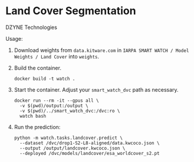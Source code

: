 
# Land Cover Segmentation

DZYNE Technologies

Usage:

1. Download weights from `data.kitware.com` in `IARPA SMART WATCH / Model Weights / Land Cover` into `weights`.
2. Build the container.

   ```
   docker build -t watch .
   ```
   
3. Start the container.  Adjust your `smart_watch_dvc` path as necessary.

   ```
   docker run --rm -it --gpus all \
     -v $(pwd)/output:/output \
     -v $(pwd)/../smart_watch_dvc:/dvc:ro \
     watch bash
   ```

4. Run the prediction:
    ```
    python -m watch.tasks.landcover.predict \
      --dataset /dvc/drop1-S2-L8-aligned/data.kwcoco.json \
      --output /output/landcover.kwcoco.json \ 
      --deployed /dvc/models/landcover/esa_worldcover_s2.pt
    ```

